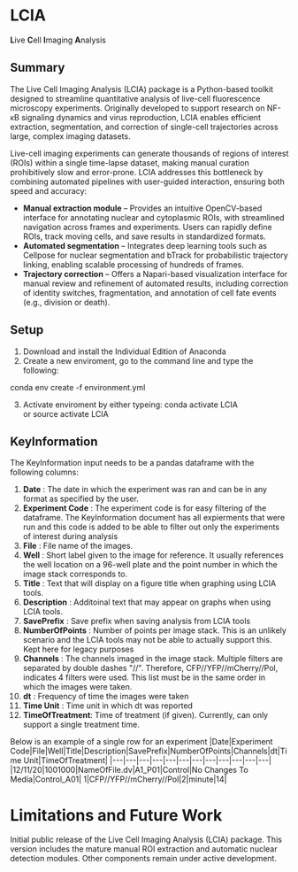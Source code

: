 # LCIA 
**L**ive **C**ell **I**maging **A**nalysis 

## Summary 
The Live Cell Imaging Analysis (LCIA) package is a Python-based toolkit designed to streamline quantitative analysis of live-cell fluorescence microscopy experiments. Originally developed to support research on NF-κB signaling dynamics and virus reproduction, LCIA enables efficient extraction, segmentation, and correction of single-cell trajectories across large, complex imaging datasets.

Live-cell imaging experiments can generate thousands of regions of interest (ROIs) within a single time-lapse dataset, making manual curation prohibitively slow and error-prone. LCIA addresses this bottleneck by combining automated pipelines with user-guided interaction, ensuring both speed and accuracy:

- **Manual extraction module** – Provides an intuitive OpenCV-based interface for annotating nuclear and cytoplasmic ROIs, with streamlined navigation across frames and experiments. Users can rapidly define ROIs, track moving cells, and save results in standardized formats.
- **Automated segmentation** – Integrates deep learning tools such as Cellpose for nuclear segmentation and bTrack for probabilistic trajectory linking, enabling scalable processing of hundreds of frames.
- **Trajectory correction** – Offers a Napari-based visualization interface for manual review and refinement of automated results, including correction of identity switches, fragmentation, and annotation of cell fate events (e.g., division or death).


## Setup 
1. Download and install the Individual Edition of Anaconda 
2. Create a new enviroment, go to the command line and type the following: 

conda env create -f environment.yml

3. Activate enviroment by either typeing: 
conda activate LCIA   
or 
source activate LCIA


## KeyInformation 
The KeyInformation input needs to be a pandas dataframe with the following columns: 
1. **Date** : The date in which the experiment was ran and can be in any format as specified by the user. 
2. **Experiment Code** : The experiment code is for easy filtering of the dataframe. The KeyInformation document has all expierments that were run and this code is added to be able to filter out only the experiments of interest during analysis 
3. **File** : File name of the images. 
4. **Well** : Short label given to the image for reference. It usually references the well location on a 96-well plate and the point number in which the image stack corresponds to. 
5. **Title** : Text that will display on a figure title when graphing using LCIA tools. 
6. **Description** : Additoinal text that may appear on graphs when using LCIA tools. 
7. **SavePrefix** : Save prefix when saving analysis from LCIA tools 
8. **NumberOfPoints** : Number of points per image stack. This is an unlikely scenario and the LCIA tools may not be able to actually support this. Kept here for legacy purposes 
9. **Channels** : The channels imaged in the image stack. Multiple filters are separated by double dashes "//". Therefore, CFP//YFP//mCherry//Pol, indicates 4 filters were used. This list must be in the same order in which the images were taken. 
10. **dt** : Frequency of time the images were taken 
11. **Time Unit** : Time unit in which dt was reported 
12. **TimeOfTreatment**: Time of treatment (if given). Currently, can only support a single treatment time. 

Below is an example of a single row for an experiment 
|Date|Experiment Code|File|Well|Title|Description|SavePrefix|NumberOfPoints|Channels|dt|Time Unit|TimeOfTreatment|
|---|---|---|---|---|---|---|---|---|---|---|---|
|12/11/20|1001000|NameOfFile.dv|A1_P01|Control|No Changes To Media|Control_A01| 1|CFP//YFP//mCherry//Pol|2|minute|14|

# Limitations and Future Work 
Initial public release of the Live Cell Imaging Analysis (LCIA) package. 
This version includes the mature manual ROI extraction and automatic 
nuclear detection modules. Other components remain under active development.
